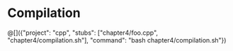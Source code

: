 # Compilation

@[]({"project": "cpp", "stubs": ["chapter4/foo.cpp", "chapter4/compilation.sh"], "command": "bash chapter4/compilation.sh"})
